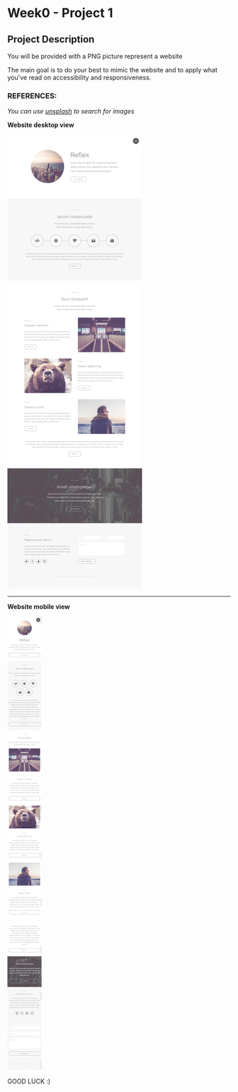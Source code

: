 # Week0 - Project 1

## Project Description

You will be provided with a PNG picture represent a website

The main goal is to do your best to mimic the website and to apply what you've read on accessibility and responsiveness.

### REFERENCES:
*You can use [unsplash](https://unsplash.com/) to search for images*

**Website desktop view**

![Website - desktop view](project1-desktop-view.png)


---

**Website mobile view**

![Website - mobile view](project1-mobile-view.png)

GOOD LUCK :)

